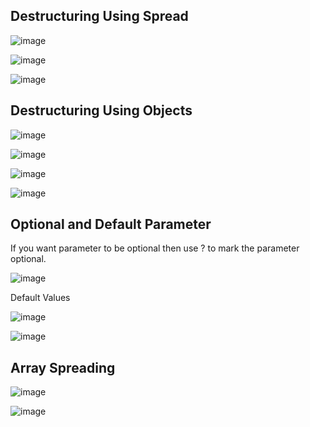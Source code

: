 ## Destructuring Using Spread

![image](https://github.com/msdsunny/WebDevPreparation/assets/39462578/dcd014bd-4d15-4ef5-85a0-f8e4d85931ec)

![image](https://github.com/msdsunny/WebDevPreparation/assets/39462578/b1a1094d-4a28-4d1c-bb7e-bd61085386c0)

![image](https://github.com/msdsunny/WebDevPreparation/assets/39462578/ed3ea4cb-8584-45ea-b624-7760c87c7f3c)

## Destructuring Using Objects

![image](https://github.com/msdsunny/WebDevPreparation/assets/39462578/edc3b7a8-ea85-4291-b6bb-217f7b4165fd)

![image](https://github.com/msdsunny/WebDevPreparation/assets/39462578/838e7722-0d88-4659-a2c9-cf5f6bb3ec22)

![image](https://github.com/msdsunny/WebDevPreparation/assets/39462578/80b368fa-788a-4b83-844d-969bbf3adccc)

![image](https://github.com/msdsunny/WebDevPreparation/assets/39462578/99efcc6a-eea1-4f41-9d04-99e4ce5048e1)

## Optional and Default Parameter

If you want parameter to be optional then use ? to mark the parameter optional.

![image](https://github.com/msdsunny/WebDevPreparation/assets/39462578/80984b6a-8f60-47c6-b7e4-a4bc46914387)

Default Values

![image](https://github.com/msdsunny/WebDevPreparation/assets/39462578/60eece27-df8b-454f-bb56-eb91e65cdaff)

![image](https://github.com/msdsunny/WebDevPreparation/assets/39462578/b4d6742b-ebdf-4e49-b905-07f2c441ffb6)

## Array Spreading

![image](https://github.com/msdsunny/WebDevPreparation/assets/39462578/44035155-7710-4b0f-b6d2-35925bc607c5)

![image](https://github.com/msdsunny/WebDevPreparation/assets/39462578/5679921e-b3dc-4adc-9439-9142f509b6fe)














